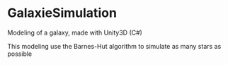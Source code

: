 # GalaxieSimulation
 Modeling of a galaxy, made with Unity3D (C#)

This modeling use the Barnes-Hut algorithm to simulate as many stars as possible
